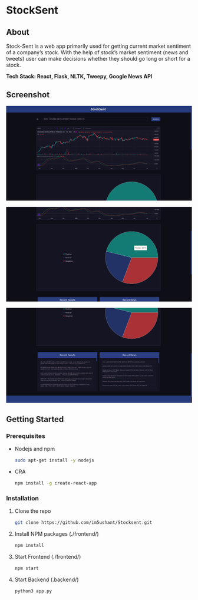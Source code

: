 # StockSent

## About

Stock-Sent is a web app primarily used for getting current market sentiment of a company’s stock. With the help of stock’s market sentiment (news and tweets) user can make decisions whether they should go long or short for a stock.

<b>Tech Stack: React, Flask, NLTK, Tweepy, Google News API </b>

## Screenshot

![Alt text](/screenshot1.png?raw=true "Screenshot Desktop")

![Alt text](/screenshot2.png?raw=true "Screenshot Desktop")

![Alt text](/screenshot3.png?raw=true "Screenshot Desktop")

## Getting Started

### Prerequisites

* Nodejs and npm
    ```sh
    sudo apt-get install -y nodejs
    ```
* CRA
    ```sh
    npm install -g create-react-app
    ```

### Installation

1. Clone the repo

   ```sh
   git clone https://github.com/im5ushant/Stocksent.git
   ```

2. Install NPM packages (./frontend/)

   ```sh
   npm install
   ```

3. Start Frontend (./frontend/)

    ```sh
    npm start
    ```

4. Start Backend (.backend/)

    ```sh
    python3 app.py
    ```

